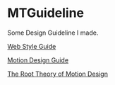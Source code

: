 # MTGuideline
Some Design Guideline I made.

[Web Style Guide](http://www.martinrgb.com/MTGuideline/)

[Motion Design Guide](https://github.com/MartinRGB/MTGuideline/wiki/1.0-Motion-Design-%E8%A7%84%E8%8C%83%E7%BB%BC%E8%BF%B0)

[The Root Theory of Motion Design](http://www.martinrgb.com/MTGuideline/Presentation/demos/keynote.html#slide=1)
